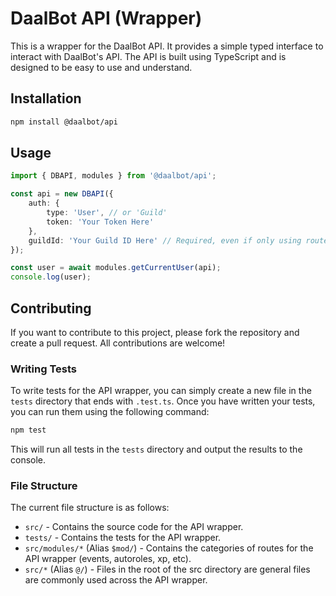 # DaalBot API (Wrapper)
This is a wrapper for the DaalBot API. It provides a simple typed interface to interact with DaalBot's API. The API is built using TypeScript and is designed to be easy to use and understand.

## Installation
```bash
npm install @daalbot/api
```
## Usage
```typescript
import { DBAPI, modules } from '@daalbot/api';

const api = new DBAPI({
    auth: {
        type: 'User', // or 'Guild'
        token: 'Your Token Here'
    },
    guildId: 'Your Guild ID Here' // Required, even if only using routes that don't require a guild, if that's the case, this isn't validated just put 0
});

const user = await modules.getCurrentUser(api);
console.log(user);
```

## Contributing
If you want to contribute to this project, please fork the repository and create a pull request. All contributions are welcome!

### Writing Tests
To write tests for the API wrapper, you can simply create a new file in the `tests` directory that ends with `.test.ts`. Once you have written your tests, you can run them using the following command:
```bash
npm test
```
This will run all tests in the `tests` directory and output the results to the console.

### File Structure
The current file structure is as follows:
* `src/` - Contains the source code for the API wrapper.
* `tests/` - Contains the tests for the API wrapper.
* `src/modules/*` (Alias `$mod/`) - Contains the categories of routes for the API wrapper (events, autoroles, xp, etc).
* `src/*` (Alias `@/`) - Files in the root of the src directory are general files are commonly used across the API wrapper.
